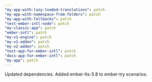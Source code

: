 ```yaml
---
"my-app-with-lazy-loaded-translations": patch
"my-app-with-namespace-from-folders": patch
"my-app-with-fallbacks": patch
"test-ember-intl-node": patch
"my-classic-app": patch
"ember-intl": patch
"my-v1-engine": patch
"my-v1-addon": patch
"my-v2-addon": patch
"test-app-for-ember-intl": patch
"docs-app-for-ember-intl": patch
"my-app": patch
---
```


Updated dependencies. Added ember-lts-5.8 to ember-try scenarios.

